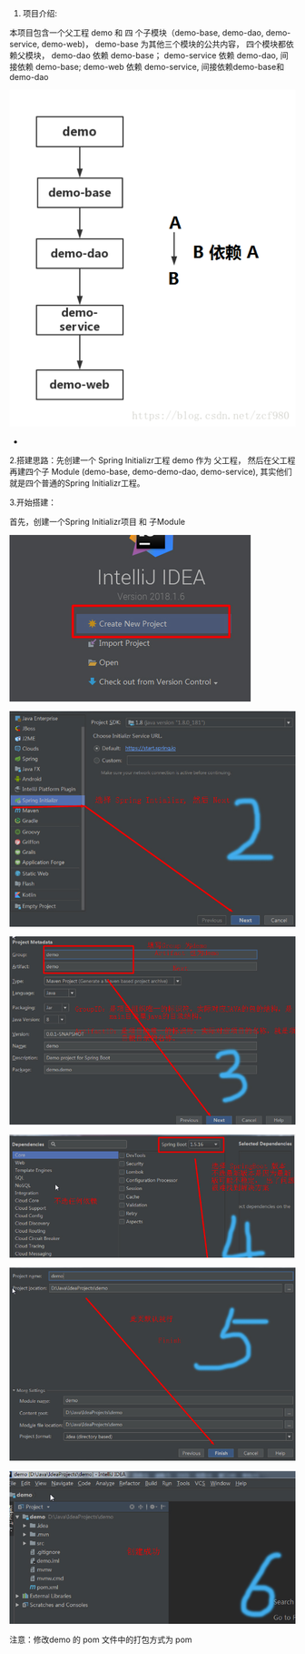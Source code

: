 1. 项目介绍:

本项目包含一个父工程 demo  和 四 个子模块（demo-base, demo-dao, demo-service, demo-web\)， demo-base 为其他三个模块的公共内容， 四个模块都依赖父模块， demo-dao 依赖 demo-base；   demo-service 依赖 demo-dao, 间接依赖 demo-base;   demo-web 依赖 demo-service, 间接依赖demo-base和demo-dao

![](/assets/20181013204132335.png)

-

2.搭建思路：先创建一个 Spring Initializr工程 demo 作为 父工程， 然后在父工程再建四个子 Module \(demo-base, demo-demo-dao, demo-service\), 其实他们就是四个普通的Spring Initializr工程。

3.开始搭建：

首先，创建一个Spring Initializr项目 和 子Module

![](/assets/QQ截图20191122093825.png)

![](/assets/QQ截图20191122093913.png)

![](/assets/QQ截图20191122093932.png)

![](/assets/QQ截图20191122094256.png)

![](/assets/QQ截图20191122094038.png)

![](/assets/QQ截图20191122094053.png)

注意：修改demo 的 pom 文件中的打包方式为 pom





